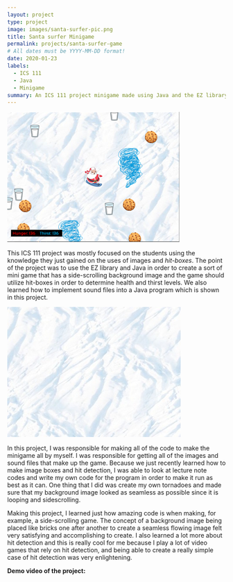 ```yaml
---
layout: project
type: project
image: images/santa-surfer-pic.png
title: Santa surfer Minigame
permalink: projects/santa-surfer-game
# All dates must be YYYY-MM-DD format!
date: 2020-01-23
labels:
  - ICS 111
  - Java
  - Minigame
summary: An ICS 111 project minigame made using Java and the EZ library.
---
```


<img class="ui medium left floated rounded image" src="/images/santa-surfer-pic.png">

This ICS 111 project was mostly focused on the students using the knowledge they just gained on the uses of images and *hit-boxes*. The point of the project was to use the EZ library and Java in order to create a sort of mini game that has a side-scrolling background image and the game should utilize hit-boxes in order to determine health and thirst levels. We also learned how to implement sound files into a Java program which is shown in this project.

<img class="ui tiny left floated rounded image" src="../images/snow-bg.jpg">

In this project, I was responsible for making all of the code to make the minigame all by myself. I was responsible for getting all of the images and sound files that make up the game. Because we just recently learned how to make image boxes and hit detection, I was able to look at lecture note codes and write my own code for the program in order to make it run as best as it can. One thing that I did was create my own tornadoes and made sure that my background image looked as seamless as possible since it is looping and sidescrolling.

Making this project, I learned just how amazing code is when making, for example, a side-scrolling game. The concept of a background image being placed like bricks one after another to create a seamless flowing image felt very satisfying and accomplishing to create. I also learned a lot more about hit detection and this is really cool for me because I play a lot of video games that rely on hit detection, and being able to create a really simple case of hit detection was very enlightening.

**Demo video of the project:**
<div class="ui embed" data-source="youtube" data-id="GhQHbTPKoy8" >
</div>



